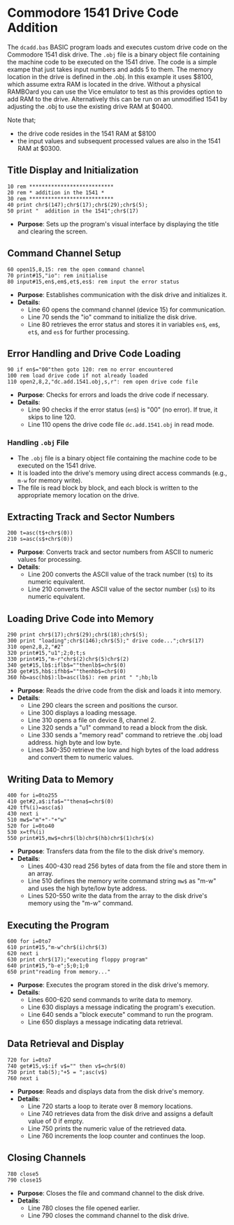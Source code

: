 
# Commodore 1541 Drive Code Addition

The `dcadd.bas` BASIC program loads and executes custom drive code on the Commodore 1541 disk drive. 
The `.obj` file is a binary object file containing the machine code to be executed on the 1541 drive.
The code is a simple exampe that just takes input numbers and adds 5 to them.
The memory location in the drive is defined in the .obj. In this example it uses $8100, which assume extra RAM is located in the drive.
Without a physical RAMBOard you can use the Vice emulator to test as this provides option to add RAM to the drive.
Alternatively this can be run on an unmodified 1541 by adjusting the .obj to use the existing drive RAM at $0400.

Note that;
- the drive code resides in the 1541 RAM at $8100
- the input values and subsequent processed values are also in the 1541 RAM at $0300.

## Title Display and Initialization
```basic
10 rem ***************************
20 rem * addition in the 1541 *
30 rem ***************************
40 print chr$(147);chr$(17);chr$(29);chr$(5);
50 print "  addition in the 1541";chr$(17)
```
- **Purpose**: Sets up the program's visual interface by displaying the title and clearing the screen.

## Command Channel Setup
```basic
60 open15,8,15: rem the open command channel
70 print#15,"io": rem initialise
80 input#15,en$,em$,et$,es$: rem input the error status
```
- **Purpose**: Establishes communication with the disk drive and initializes it.
- **Details**:
  - Line 60 opens the command channel (device 15) for communication.
  - Line 70 sends the "io" command to initialize the disk drive.
  - Line 80 retrieves the error status and stores it in variables `en$`, `em$`, `et$`, and `es$` for further processing.

## Error Handling and Drive Code Loading
```basic
90 if en$="00"then goto 120: rem no error encountered
100 rem load drive code if not already loaded
110 open2,8,2,"dc.add.1541.obj,s,r": rem open drive code file
```
- **Purpose**: Checks for errors and loads the drive code if necessary.
- **Details**:
  - Line 90 checks if the error status (`en$`) is "00" (no error). If true, it skips to line 120.
  - Line 110 opens the drive code file `dc.add.1541.obj` in read mode.

### Handling `.obj` File
- The `.obj` file is a binary object file containing the machine code to be executed on the 1541 drive.
- It is loaded into the drive's memory using direct access commands (e.g., `m-w` for memory write).
- The file is read block by block, and each block is written to the appropriate memory location on the drive.

## Extracting Track and Sector Numbers
```basic
200 t=asc(t$+chr$(0))
210 s=asc(s$+chr$(0))
```
- **Purpose**: Converts track and sector numbers from ASCII to numeric values for processing.
- **Details**:
  - Line 200 converts the ASCII value of the track number (`t$`) to its numeric equivalent.
  - Line 210 converts the ASCII value of the sector number (`s$`) to its numeric equivalent.

## Loading Drive Code into Memory
```basic
290 print chr$(17);chr$(29);chr$(18);chr$(5);
300 print "loading";chr$(146);chr$(5);" drive code...";chr$(17)
310 open2,8,2,"#2"
320 print#15,"u1";2;0;t;s
330 print#15,"m-r"chr$(2)chr$(5)chr$(2)
340 get#15,lb$:iflb$=""thenlb$=chr$(0)
350 get#15,hb$:ifhb$=""thenhb$=chr$(0)
360 hb=asc(hb$):lb=asc(lb$): rem print " ";hb;lb
```
- **Purpose**: Reads the drive code from the disk and loads it into memory.
- **Details**:
  - Line 290 clears the screen and positions the cursor.
  - Line 300 displays a loading message.
  - Line 310 opens a file on device 8, channel 2.
  - Line 320 sends a "u1" command to read a block from the disk.
  - Line 330 sends a "memory read" command to retrieve the .obj load address. high byte and low byte.
  - Lines 340-350 retrieve the low and high bytes of the load address and convert them to numeric values.

## Writing Data to Memory
```basic
400 for i=0to255
410 get#2,a$:ifa$=""thena$=chr$(0)
420 tf%(i)=asc(a$)
430 next i
510 mw$="m"+"-"+"w"
520 for i=0to40
530 x=tf%(i)
550 print#15,mw$+chr$(lb)chr$(hb)chr$(1)chr$(x)
```
- **Purpose**: Transfers data from the file to the disk drive's memory.
- **Details**:
  - Lines 400-430 read 256 bytes of data from the file and store them in an array.
  - Line 510 defines the memory write command string `mw$` as "m-w" and uses the high byte/low byte address.
  - Lines 520-550 write the data from the array to the disk drive's memory using the "m-w" command.

## Executing the Program
```basic
600 for i=0to7
610 print#15,"m-w"chr$(i)chr$(3)
620 next i
630 print chr$(17);"executing floppy program"
640 print#15,"b-e";5;0;1;0
650 print"reading from memory..."
```
- **Purpose**: Executes the program stored in the disk drive's memory.
- **Details**:
  - Lines 600-620 send commands to write data to memory.
  - Line 630 displays a message indicating the program's execution.
  - Line 640 sends a "block execute" command to run the program.
  - Line 650 displays a message indicating data retrieval.

## Data Retrieval and Display
```basic
720 for i=0to7
740 get#15,v$:if v$="" then v$=chr$(0)
750 print tab(5);"+5 = ";asc(v$)
760 next i
```
- **Purpose**: Reads and displays data from the disk drive's memory.
- **Details**:
  - Line 720 starts a loop to iterate over 8 memory locations.
  - Line 740 retrieves data from the disk drive and assigns a default value of 0 if empty.
  - Line 750 prints the numeric value of the retrieved data.
  - Line 760 increments the loop counter and continues the loop.

## Closing Channels
```basic
780 close5
790 close15
```
- **Purpose**: Closes the file and command channel to the disk drive.
- **Details**:
  - Line 780 closes the file opened earlier.
  - Line 790 closes the command channel to the disk drive.

